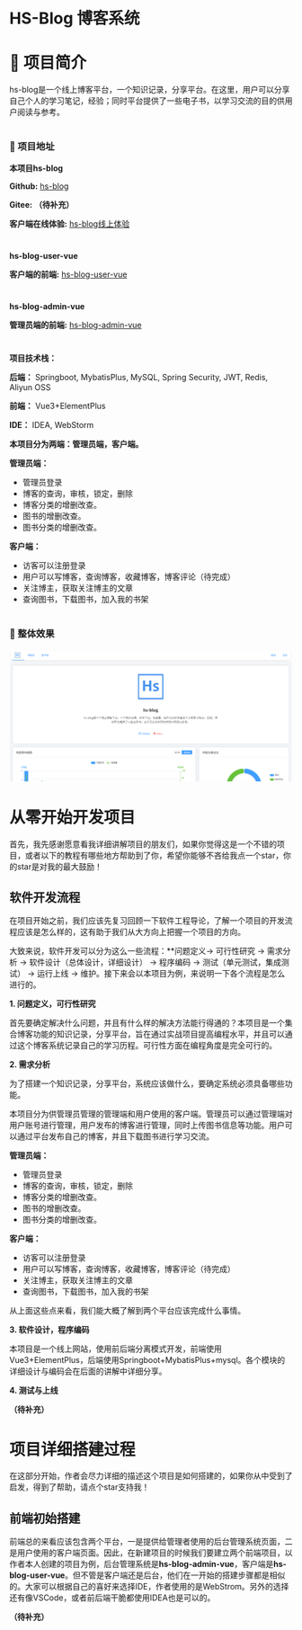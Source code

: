 # HS-Blog 博客系统

# 📝 项目简介

hs-blog是一个线上博客平台，一个知识记录，分享平台。在这里，用户可以分享自己个人的学习笔记，经验；同时平台提供了一些电子书，以学习交流的目的供用户阅读与参考。

# 

### 🔗 项目地址

**本项目hs-blog**

**Github:** <a href="https://github.com/ZinniaHS/hs-blog" class="github-link">hs-blog</a>

**Gitee:** **（待补充）**

**客户端在线体验:** <a href="http://119.29.233.24/user/">hs-blog线上体验</a>

# 

**hs-blog-user-vue**

**客户端的前端:** <a href="https://github.com/ZinniaHS/hs-blog-user-vue">hs-blog-user-vue</a>

# 

**hs-blog-admin-vue**

**管理员端的前端:** <a href="https://github.com/ZinniaHS/hs-blog-admin-vue">hs-blog-admin-vue</a>

#

**项目技术栈：**

**后端：** Springboot, MybatisPlus, MySQL, Spring Security, JWT, Redis, Aliyun OSS

**前端：** Vue3+ElementPlus

**IDE：** IDEA, WebStorm

**本项目分为两端：管理员端，客户端。**

**管理员端：**

* 管理员登录
* 博客的查询，审核，锁定，删除
* 博客分类的增删改查。
* 图书的增删改查。
* 图书分类的增删改查。

**客户端：**

* 访客可以注册登录
* 用户可以写博客，查询博客，收藏博客，博客评论（待完成）
* 关注博主，获取关注博主的文章
* 查询图书，下载图书，加入我的书架

#



### 📸 整体效果

![项目主界面截图](src/main/resources/static/Home.png)

#

# 从零开始开发项目

首先，我先感谢愿意看我详细讲解项目的朋友们，如果你觉得这是一个不错的项目，或者以下的教程有哪些地方帮助到了你，希望你能够不吝给我点一个star，你的star是对我的最大鼓励！

## 软件开发流程

在项目开始之前，我们应该先复习回顾一下软件工程导论，了解一个项目的开发流程应该是怎么样的，这有助于我们从大方向上把握一个项目的方向。

大致来说，软件开发可以分为这么一些流程：**问题定义-> 可行性研究 -> 需求分析 -> 软件设计（总体设计，详细设计） -> 程序编码 -> 测试（单元测试，集成测试） -> 运行上线 -> 维护。接下来会以本项目为例，来说明一下各个流程是怎么进行的。

**1. 问题定义，可行性研究**

首先要确定解决什么问题，并且有什么样的解决方法能行得通的？本项目是一个集合博客功能的知识记录，分享平台，旨在通过实战项目提高编程水平，并且可以通过这个博客系统记录自己的学习历程。可行性方面在编程角度是完全可行的。

**2. 需求分析**

为了搭建一个知识记录，分享平台，系统应该做什么，要确定系统必须具备哪些功能。

本项目分为供管理员管理的管理端和用户使用的客户端。管理员可以通过管理端对用户账号进行管理，用户发布的博客进行管理，同时上传图书信息等功能。用户可以通过平台发布自己的博客，并且下载图书进行学习交流。

**管理员端：**

* 管理员登录
* 博客的查询，审核，锁定，删除
* 博客分类的增删改查。
* 图书的增删改查。
* 图书分类的增删改查。

**客户端：**

* 访客可以注册登录
* 用户可以写博客，查询博客，收藏博客，博客评论（待完成）
* 关注博主，获取关注博主的文章
* 查询图书，下载图书，加入我的书架

从上面这些点来看，我们能大概了解到两个平台应该完成什么事情。

**3. 软件设计，程序编码**

本项目是一个线上网站，使用前后端分离模式开发，前端使用Vue3+ElementPlus，后端使用Springboot+MybatisPlus+mysql。各个模块的详细设计与编码会在后面的讲解中详细分享。

**4. 测试与上线**

**（待补充）**


# 项目详细搭建过程

在这部分开始，作者会尽力详细的描述这个项目是如何搭建的，如果你从中受到了启发，得到了帮助，请点个star支持我！

## 前端初始搭建

前端总的来看应该包含两个平台，一是提供给管理者使用的后台管理系统页面，二是用户使用的客户端页面。因此，在新建项目的时候我们要建立两个前端项目，以作者本人创建的项目为例，后台管理系统是​**hs-blog-admin-vue​**，客户端是**hs-blog-user-vue**。但不管是客户端还是后台，他们在一开始的搭建步骤都是相似的。大家可以根据自己的喜好来选择IDE，作者使用的是WebStrom。另外的选择还有像VSCode，或者前后端干脆都使用IDEA也是可以的。

**（待补充）**

